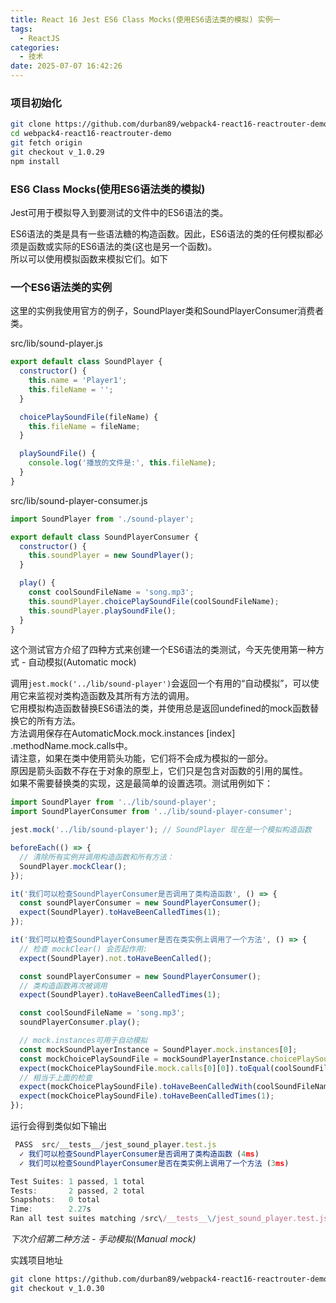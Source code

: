 ```yaml
---
title: React 16 Jest ES6 Class Mocks(使用ES6语法类的模拟) 实例一
tags:
  - ReactJS
categories:
  - 技术
date: 2025-07-07 16:42:26
---
```


### **项目初始化**

```bash
git clone https://github.com/durban89/webpack4-react16-reactrouter-demo.git 
cd webpack4-react16-reactrouter-demo
git fetch origin
git checkout v_1.0.29
npm install
```

### **ES6 Class Mocks(使用ES6语法类的模拟)**

Jest可用于模拟导入到要测试的文件中的ES6语法的类。

ES6语法的类是具有一些语法糖的构造函数。因此，ES6语法的类的任何模拟都必须是函数或实际的ES6语法的类(这也是另一个函数)。  
所以可以使用模拟函数来模拟它们。如下

### **一个ES6语法类的实例**

这里的实例我使用官方的例子，SoundPlayer类和SoundPlayerConsumer消费者类。

src/lib/sound-player.js

```javascript
export default class SoundPlayer {
  constructor() {
    this.name = 'Player1';
    this.fileName = '';
  }

  choicePlaySoundFile(fileName) {
    this.fileName = fileName;
  }

  playSoundFile() {
    console.log('播放的文件是:', this.fileName);
  }
}
```

src/lib/sound-player-consumer.js

```javascript
import SoundPlayer from './sound-player';

export default class SoundPlayerConsumer {
  constructor() {
    this.soundPlayer = new SoundPlayer();
  }

  play() {
    const coolSoundFileName = 'song.mp3';
    this.soundPlayer.choicePlaySoundFile(coolSoundFileName);
    this.soundPlayer.playSoundFile();
  }
}
```

这个测试官方介绍了四种方式来创建一个ES6语法的类测试，今天先使用第一种方式 - 自动模拟(Automatic mock)

调用`jest.mock('../lib/sound-player')`会返回一个有用的“自动模拟”，可以使用它来监视对类构造函数及其所有方法的调用。  
它用模拟构造函数替换ES6语法的类，并使用总是返回undefined的mock函数替换它的所有方法。  
方法调用保存在AutomaticMock.mock.instances [index] .methodName.mock.calls中。  
请注意，如果在类中使用箭头功能，它们将不会成为模拟的一部分。  
原因是箭头函数不存在于对象的原型上，它们只是包含对函数的引用的属性。  
如果不需要替换类的实现，这是最简单的设置选项。测试用例如下：



```javascript src/__tests__/jest_sound_player.test.js
import SoundPlayer from '../lib/sound-player';
import SoundPlayerConsumer from '../lib/sound-player-consumer';

jest.mock('../lib/sound-player'); // SoundPlayer 现在是一个模拟构造函数

beforeEach(() => {
  // 清除所有实例并调用构造函数和所有方法：
  SoundPlayer.mockClear();
});

it('我们可以检查SoundPlayerConsumer是否调用了类构造函数', () => {
  const soundPlayerConsumer = new SoundPlayerConsumer();
  expect(SoundPlayer).toHaveBeenCalledTimes(1);
});

it('我们可以检查SoundPlayerConsumer是否在类实例上调用了一个方法', () => {
  // 检查 mockClear() 会否起作用:
  expect(SoundPlayer).not.toHaveBeenCalled();

  const soundPlayerConsumer = new SoundPlayerConsumer();
  // 类构造函数再次被调用
  expect(SoundPlayer).toHaveBeenCalledTimes(1);

  const coolSoundFileName = 'song.mp3';
  soundPlayerConsumer.play();

  // mock.instances可用于自动模拟
  const mockSoundPlayerInstance = SoundPlayer.mock.instances[0];
  const mockChoicePlaySoundFile = mockSoundPlayerInstance.choicePlaySoundFile;
  expect(mockChoicePlaySoundFile.mock.calls[0][0]).toEqual(coolSoundFileName);
  // 相当于上面的检查
  expect(mockChoicePlaySoundFile).toHaveBeenCalledWith(coolSoundFileName);
  expect(mockChoicePlaySoundFile).toHaveBeenCalledTimes(1);
});
```

运行会得到类似如下输出

```javascript
 PASS  src/__tests__/jest_sound_player.test.js
  ✓ 我们可以检查SoundPlayerConsumer是否调用了类构造函数 (4ms)
  ✓ 我们可以检查SoundPlayerConsumer是否在类实例上调用了一个方法 (3ms)

Test Suites: 1 passed, 1 total
Tests:       2 passed, 2 total
Snapshots:   0 total
Time:        2.27s
Ran all test suites matching /src\/__tests__\/jest_sound_player.test.js/i.
```

*下次介绍第二种方法 - 手动模拟(Manual mock)*

实践项目地址

```bash
git clone https://github.com/durban89/webpack4-react16-reactrouter-demo.git
git checkout v_1.0.30
```
